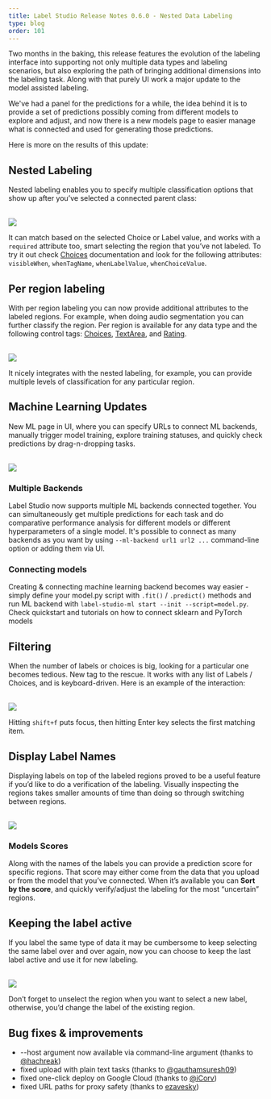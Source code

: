 ```yaml
---
title: Label Studio Release Notes 0.6.0 - Nested Data Labeling
type: blog
order: 101
---
```


Two months in the baking, this release features the evolution of the labeling interface into supporting not only multiple data types and labeling scenarios, but also exploring the path of bringing additional dimensions into the labeling task. Along with that purely UI work a major update to the model assisted labeling.

We've had a panel for the predictions for a while, the idea behind it is to provide a set of predictions possibly coming from different models to explore and adjust, and now there is a new models page to easier manage what is connected and used for generating those predictions.

Here is more on the results of this update: 

## Nested Labeling 

Nested labeling enables you to specify multiple classification options that show up after you’ve selected a connected parent class:

<br/>
<img src="/images/release-060/nested_labeling.gif" class="gif-border" />
<br/>

It can match based on the selected Choice or Label value, and works with a `required` attribute too, smart selecting the region that you’ve not labeled. To try it out check [Choices](/tags/choices.html) documentation and look for the following attributes: `visibleWhen`, `whenTagName`, `whenLabelValue`, `whenChoiceValue`.

## Per region labeling

With per region labeling you can now provide additional attributes to the labeled regions. For example, when doing audio segmentation you can further classify the region. Per region is available for any data type and the following control tags: [Choices](/tags/choices.html), [TextArea](/tags/textarea.html), and [Rating](/tags/rating.html).

<br/>
<img src="/images/release-060/per-region.gif" class="gif-border" />

It nicely integrates with the nested labeling, for example, you can provide multiple levels of classification for any particular region. 

## Machine Learning Updates

New ML page in UI, where you can specify URLs to connect ML backends, manually trigger model training, explore training statuses, and quickly check predictions by drag-n-dropping tasks.

<br/>
<img src="/images/release-060/model_page.png" class="gif-border" />


### Multiple Backends

Label Studio now supports multiple ML backends connected together. You can simultaneously get multiple predictions for each task and do comparative performance analysis for different models or different hyperparameters of a single model. It's possible to connect as many backends as you want by using `--ml-backend url1 url2 ...` command-line option or adding them via UI.

### Connecting models

Creating & connecting machine learning backend becomes way easier - simply define your model.py script with `.fit()` / `.predict()` methods and run ML backend with `label-studio-ml start --init --script=model.py`. Check quickstart and tutorials on how to connect sklearn and PyTorch models

## Filtering

When the number of labels or choices is big, looking for a particular one becomes tedious. New <Filter /> tag to the rescue. It works with any list of Labels / Choices, and is keyboard-driven. Here is an example of the interaction: 

<br/> 
<img src="/images/release-060/filtering.gif" class="gif-border" />

Hitting `shift+f` puts focus, then hitting Enter key selects the first matching item.

## Display Label Names

Displaying labels on top of the labeled regions proved to be a useful feature if you’d like to do a verification of the labeling. Visually inspecting the regions takes smaller amounts of time than doing so through switching between regions.

<br/>
<img src="/images/release-060/show-labels.gif" class="gif-border" />

### Models Scores 

Along with the names of the labels you can provide a prediction score for specific regions. That score may either come from the data that you upload or from the model that you’ve connected. When it’s available you can **Sort by the score**, and quickly verify/adjust the labeling for the most “uncertain” regions. 
   	
## Keeping the label active

If you label the same type of data it may be cumbersome to keep selecting the same label over and over again, now you can choose to keep the last label active and use it for new labeling. 

<br/>
<img src="/images/release-060/keep-label-active.gif" class="gif-border" />

Don’t forget to unselect the region when you want to select a new label, otherwise, you’d change the label of the existing region.

## Bug fixes & improvements

* --host argument now available via command-line argument (thanks to [@hachreak](https://github.com/hachreak))
* fixed upload with plain text tasks (thanks to [@gauthamsuresh09](https://github.com/gauthamsuresh09))
* fixed one-click deploy on Google Cloud (thanks to [@iCorv](https://github.com/iCorv))
* fixed URL paths for proxy safety (thanks to [ezavesky](https://github.com/ezavesky))
